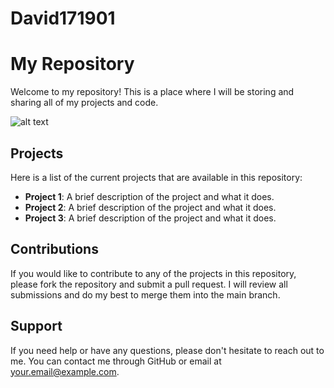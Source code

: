# David171901
# My Repository

Welcome to my repository! This is a place where I will be storing and sharing all of my projects and code.

![alt text](https://www.codewars.com/users/David171901/badges/large "codewars")

## Projects

Here is a list of the current projects that are available in this repository:

- **Project 1**: A brief description of the project and what it does.
- **Project 2**: A brief description of the project and what it does.
- **Project 3**: A brief description of the project and what it does.

## Contributions

If you would like to contribute to any of the projects in this repository, please fork the repository and submit a pull request. I will review all submissions and do my best to merge them into the main branch.

## Support

If you need help or have any questions, please don't hesitate to reach out to me. You can contact me through GitHub or email at your.email@example.com.
